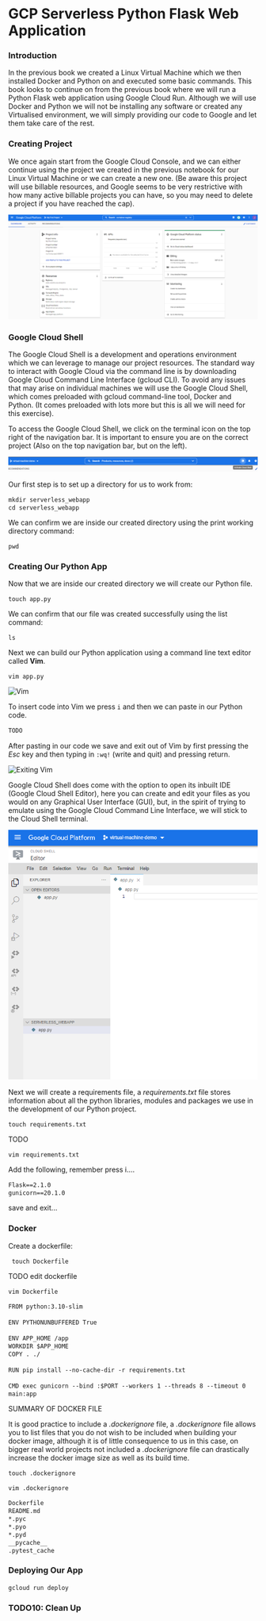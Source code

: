 ﻿# GCP Serverless Python Flask Web Application

### Introduction

In the previous book we created a Linux Virtual Machine which we then installed Docker and Python on and executed some basic commands. This book looks to continue on from the previous book where we will run a Python Flask web application using Google Cloud Run. Although we will use Docker and Python we will not be installing any software or created any Virtualised environment, we will simply providing our code to Google and let them take care of the rest.

### Creating Project 

We once again start from the Google Cloud Console, and we can either continue using the project we created in the previous notebook for our Linux Virtual Machine or we can create a new one. (Be aware this project will use billable resources, and Google seems to be very restrictive with how many active billable projects you can have, so you may need to delete a project if you have reached the cap).

![GCP Dashboard](https://raw.githubusercontent.com/Jordan-Bruno/cnc-workbook/a2e787456015c8f2ac9e7d35b7f652f3ac45bf43/images/gcp-dashboard.PNG)

### Google Cloud Shell

The Google Cloud Shell is a development and operations environment which we can leverage to manage our project resources.  The standard way to interact with Google Cloud via the command line is by downloading Google Cloud Command Line Interface (gcloud CLI). To avoid any issues that may arise on individual machines we will use the Google Cloud Shell, which comes preloaded with gcloud command-line tool, Docker and Python. (It comes preloaded with lots more but this is all we will need for this exercise).

To access the Google Cloud Shell, we click on the terminal icon on the top right of the navigation bar. It is important to ensure you are on the correct project (Also on the top navigation bar, but on the left).

![Google Cloud Shell](https://raw.githubusercontent.com/Jordan-Bruno/cnc-workbook/main/images/gcp-shell.png)

Our first step is to set up a directory for us to work from:

```
mkdir serverless_webapp
cd serverless_webapp
```

We can confirm we are inside our created directory using the print working directory command:

```
pwd
```
### Creating Our Python App

Now that we are inside our created directory we will create our Python file.

```
touch app.py
```

We can confirm that our file was created successfully using the list command:

```
ls
```

Next we can build our Python application using a command line text editor called **Vim**. 

```
vim app.py
```

![Vim](test)

To insert code into Vim we press `i` and then we can paste in our Python code.

```python
TODO
```

After pasting in our code we save and exit out of Vim by first pressing the *Esc* key and then typing in `:wq!` (write and quit) and pressing return.

![Exiting Vim](test)

Google Cloud Shell does come with the option to open its inbuilt IDE (Google Cloud Shell Editor), here you can create and edit your files as you would on any Graphical User Interface (GUI), but, in the spirit of trying to emulate using the Google Cloud Command Line Interface, we will stick to the Cloud Shell terminal.

![Cloud Shell Editor](https://raw.githubusercontent.com/Jordan-Bruno/cnc-workbook/main/images/gcp-cloud-editor.PNG)

Next we will create a requirements file, a *requirements.txt* file stores information about all the python libraries, modules and packages we use in the development of our Python project. 

``` 
touch requirements.txt
```
TODO

```
vim requirements.txt
```

Add the following, remember press i....
```
Flask==2.1.0
gunicorn==20.1.0
```

save and exit...

### Docker

Create a dockerfile:

```
 touch Dockerfile
```

TODO edit dockerfile

```
vim Dockerfile
```

```
FROM python:3.10-slim  

ENV PYTHONUNBUFFERED True 
 
ENV APP_HOME /app  
WORKDIR $APP_HOME  
COPY . ./  
  
RUN pip install --no-cache-dir -r requirements.txt  
  
CMD exec gunicorn --bind :$PORT --workers 1 --threads 8 --timeout 0 main:app
```
SUMMARY OF DOCKER FILE

It is good practice to include a *.dockerignore* file, a *.dockerignore* file allows you to list files that you do not wish to be included when building your docker image, although it is of little consequence to us in this case, on bigger real world projects not included a *.dockerignore* file can drastically increase the docker image size as well as its build time.

```
touch .dockerignore
```

```
vim .dockerignore
```

```
Dockerfile  
README.md  
*.pyc  
*.pyo  
*.pyd  
__pycache__  
.pytest_cache
```

### Deploying Our App

```
gcloud run deploy
```


### TODO10: Clean Up
